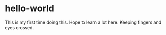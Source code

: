 # hello-world
This is my first time doing this.
Hope to learn a lot here.
Keeping fingers and eyes crossed.
